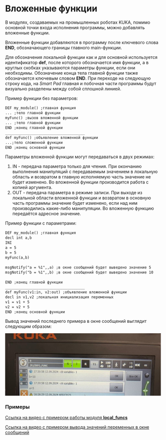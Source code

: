 # Вложенные функции

В модулях, создаваемых на промышленных роботах KUKA, помимо основной точки входа исполнения программы, можно добавлять вложенные функции.

Вложенные функции добавляются в программу после ключевого слова **END**, обозначающего границы главного main-функции.

Для обозначения локальной функции как и для основной используется идентификатор **def**, после которого обозначается имя функции, а в круглых скобках указываются параметры функции, если они необходимы. Обозначение конца тела главной функции также обозначается ключевым словом **END**. При переходе на следующую строку кода, на *Smart Pad* главная и побочная части программы будут визуально разделены между собой сплошной линией.

Пример функции без параметров:

```
DEF my_module() ;главная функция
... ;тело главной функции
myFunc() ;вызов вложенной функции
... ;тело главной функции
END ;конец главной функции
____________________________________
def myFunc() ;объявление вложенной функции
...;тело сложенной функции
END ;конец основной функции
```

Параметры вложенной функции могут передаваться в двух режимах:
1. IN - передача параметра только для чтения. При окончанию выполнения манипуляций с передаваемым значением в локальную область и возвратом в главную исполняемую часть значение не будет изменено. Во вложенной функции производится работа с копией аргумента.
2. OUT - передача параметра в режиме записи. При выходе из локальной области вложенной функции и возвратом в основную часть программы значение будет изменено, если над ним производились какие-либо манипуляции. Во вложенную функцию передаётся адресное значение.

Пример функции с параметрами:

```
DEF my_module() ;главная функция
decl int a,b
INI
a = 5
b = 5
myFunc(a,b)

msgNotify("a = %1",,a) ;в окне сообщений будет выведено значение 5
msgNotify("b = %1",,b) ;в окне сообщений будет выведено значение 10

END ;конец главной функции
____________________________________
def myFunc(v1:in, v2:out) ;объявление вложенной функции
decl in v1,v2 ;локальная инициализация переменных
v1 = v1 + 5
v2 = v2 + 5
END ;конец основной функции
```

Вывод значений последнего примера в окне сообщений выглядит следующим образом:

![Вывод переменных в окне сообщения](../../media/photos/variable_state.jpg "Вывод переменных в окне сообщения")

### Примеры

[Ссылка на видео с примером работы модуля **local_funcs**](https://disk.yandex.ru/i/FKRkI3nrGdpMgA)

[Ссылка на видео с примером вывода значений переменных в окне сообщений](https://disk.yandex.ru/i/zFMyZGq4DN6Fow)